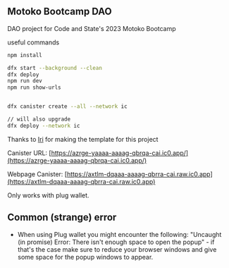 ## Motoko Bootcamp DAO

DAO project for Code and State's 2023 Motoko Bootcamp


useful commands
```bash
npm install

dfx start --background --clean
dfx deploy
npm run dev
npm run show-urls


dfx canister create --all --network ic

// will also upgrade
dfx deploy --network ic 


```


Thanks to [Iri](https://twitter.com/iriasviel) for making the template for this project

Canister URL: [https://azrge-yaaaa-aaaag-qbrqa-cai.ic0.app/](https://azrge-yaaaa-aaaag-qbrqa-cai.ic0.app/)

Webpage Canister: [https://axtlm-dqaaa-aaaag-qbrra-cai.raw.ic0.app](https://axtlm-dqaaa-aaaag-qbrra-cai.raw.ic0.app)


Only works with plug wallet.


## Common (strange) error
- When using Plug wallet you might encounter the following: "Uncaught (in promise) Error: There isn't enough space to open the popup" - if that's the case make sure to reduce your browser windows and give some space for the popup windows to appear.
